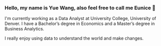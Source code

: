 ### Hello, my name is Yue Wang, also feel free to call me Eunice 👋
I'm currently working as a Data Analyst at University College, University of Denver. I have a Bachelor’s degree in Economics and a Master’s degree in Business Analytics.

I really enjoy using data to understand the world and make changes.

<!---
YueWang2023/YueWang2023 is a ✨ special ✨ repository because its `README.md` (this file) appears on your GitHub profile.
You can click the Preview link to take a look at your changes.
--->

